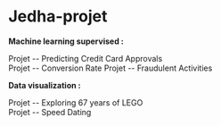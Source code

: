 # Jedha-projet


**Machine learning supervised :**

Projet -- Predicting Credit Card Approvals<br/>
Projet -- Conversion Rate
Projet -- Fraudulent Activities


**Data visualization :**

Projet -- Exploring 67 years of LEGO<br/>
Projet -- Speed Dating
